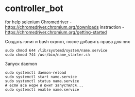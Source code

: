 # controller_bot

for help selenium
Chromedriver - https://chromedriver.chromium.org/downloads
instraction - https://chromedriver.chromium.org/getting-started

Создать юнит и bash скрипт, после добавить права для них
```
sudo chmod 644 /lib/systemd/system/name.service
sudo chmod 744 /usr/bin/name_starter.sh
```
Запуск daemon
```
sudo systemctl daemon-reload
sudo systemctl start name.service
sudo systemctl status name.service
# если все норм и юнит запустился...
sudo systemctl enable name.service
```
